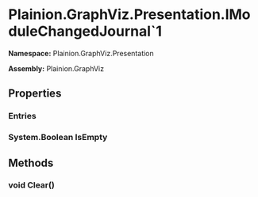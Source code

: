
# Plainion.GraphViz.Presentation.IModuleChangedJournal`1

**Namespace:** Plainion.GraphViz.Presentation

**Assembly:** Plainion.GraphViz


## Properties

###  Entries

### System.Boolean IsEmpty


## Methods

### void Clear()
